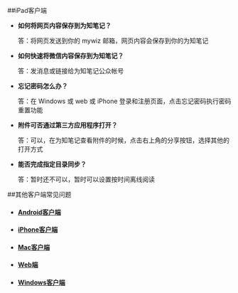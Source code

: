 ##iPad客户端

+ **如何将网页内容保存到为知笔记？**

    答：将网页发送到你的 mywiz 邮箱，网页内容会保存到你的为知笔记

+ **如何快速将微信内容保存到为知笔记？**

    答：发消息或链接给为知笔记公众帐号

+  **忘记密码怎么办？**

    答：在 Windows 或 web 或 iPhone 登录和注册页面，点击忘记密码执行密码重置功能

+ **附件可否通过第三方应用程序打开？**

    答：可以，在为知笔记查看附件的时候，点击右上角的分享按钮，选择其他的打开方式

+ **能否完成指定目录同步？**

    答：暂时还不可以，暂时可以设置按时间离线阅读

##其他客户端常见问题

+ #### [Android客户端](/manual/android/problems-android.html)
+ #### [iPhone客户端](/manual/iphone/problems-iphone.html)
+ #### [Mac客户端](/manual/mac/problems-mac.html)
+ #### [Web端](/manual/web/problems-web.html)
+ #### [Windows客户端](/manual/windows/problems-pc.html)
